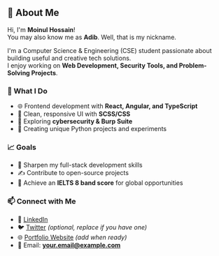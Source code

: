 ## 👋 About Me

Hi, I'm **Moinul Hossain**!  
You may also know me as **Adib**. Well, that is my nickname.

I'm a Computer Science & Engineering (CSE) student passionate about building useful and creative tech solutions.  
I enjoy working on **Web Development, Security Tools, and Problem-Solving Projects**.  

### 🚀 What I Do
- 🌐 Frontend development with **React, Angular, and TypeScript**  
- 🎨 Clean, responsive UI with **SCSS/CSS**  
- 🔐 Exploring **cybersecurity & Burp Suite**  
- 🧩 Creating unique Python projects and experiments  

### 📈 Goals
- 🔭 Sharpen my full-stack development skills  
- ✍️ Contribute to open-source projects  
- 🎯 Achieve an **IELTS 8 band score** for global opportunities  

### 📫 Connect with Me
- 💼 [LinkedIn](https://www.linkedin.com/in/adibhossain/)  
- 🐦 [Twitter](https://x.com/) *(optional, replace if you have one)*  
- 🌐 [Portfolio Website](https://your-portfolio-link.com) *(add when ready)*  
- 📧 Email: **your.email@example.com**
